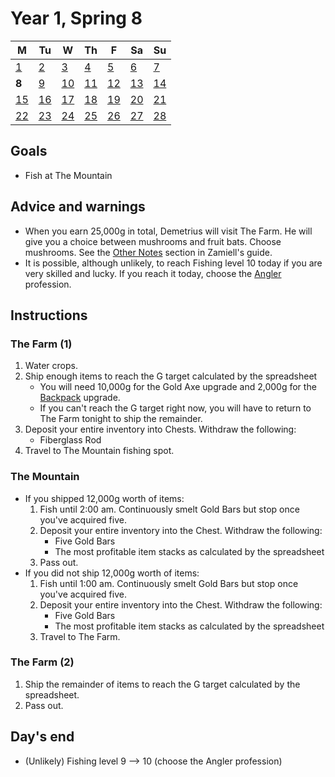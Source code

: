 # Year 1, Spring 8

| M                          | Tu                        | W                         | Th                        | F                         | Sa                        | Su                        |
| -------------------------- | ------------------------- | ------------------------- | ------------------------- |-------------------------- | ------------------------- | ------------------------- |
| [1](year-1-spring-1.md)    | [2](year-1-spring-2.md)   | [3](year-1-spring-3.md)   | [4](year-1-spring-4.md)   | [5](year-1-spring-5.md)   | [6](year-1-spring-6.md)   | [7](year-1-spring-7.md)   |
| **8**                      | [9](year-1-spring-9.md)   | [10](year-1-spring-10.md) | [11](year-1-spring-11.md) | [12](year-1-spring-12.md) | [13](year-1-spring-13.md) | [14](year-1-spring-14.md) |
| [15](year-1-spring-15.md)  | [16](year-1-spring-16.md) | [17](year-1-spring-17.md) | [18](year-1-spring-18.md) | [19](year-1-spring-19.md) | [20](year-1-spring-20.md) | [21](year-1-spring-21.md) |
| [22](year-1-spring-22.md)  | [23](year-1-spring-23.md) | [24](year-1-spring-24.md) | [25](year-1-spring-25.md) | [26](year-1-spring-26.md) | [27](year-1-spring-27.md) | [28](year-1-spring-28.md) |

## Goals

- Fish at The Mountain

## Advice and warnings

- When you earn 25,000g in total, Demetrius will visit The Farm. He will give you a choice between mushrooms and fruit bats. Choose mushrooms. See the [Other Notes](https://github.com/Zamiell/stardew-valley/blob/master/Min-Max_Guide.md#other-notes) section in Zamiell's guide.
- It is possible, although unlikely, to reach Fishing level 10 today if you are very skilled and lucky. If you reach it today, choose the [Angler](https://stardewvalleywiki.com/Fishing#Fishing_Skill) profession.

## Instructions

### The Farm (1)

1. Water crops.
2. Ship enough items to reach the G target calculated by the spreadsheet
   - You will need 10,000g for the Gold Axe upgrade and 2,000g for the [Backpack](https://stardewvalleywiki.com/Tools#Other_Tools) upgrade.
   - If you can't reach the G target right now, you will have to return to The Farm tonight to ship the remainder.
3. Deposit your entire inventory into Chests. Withdraw the following:
   - Fiberglass Rod
4. Travel to The Mountain fishing spot.

### The Mountain

- If you shipped 12,000g worth of items:
  1. Fish until 2:00 am. Continuously smelt Gold Bars but stop once you've acquired five.
  2. Deposit your entire inventory into the Chest. Withdraw the following:
     - Five Gold Bars
     - The most profitable item stacks as calculated by the spreadsheet
  3. Pass out.
- If you did not ship 12,000g worth of items:
  1. Fish until 1:00 am. Continuously smelt Gold Bars but stop once you've acquired five.
  2. Deposit your entire inventory into the Chest. Withdraw the following:
     - Five Gold Bars
     - The most profitable item stacks as calculated by the spreadsheet
  3. Travel to The Farm.

### The Farm (2)

1. Ship the remainder of items to reach the G target calculated by the spreadsheet.
2. Pass out.

## Day's end

- (Unlikely) Fishing level 9 ⟶ 10 (choose the Angler profession)
